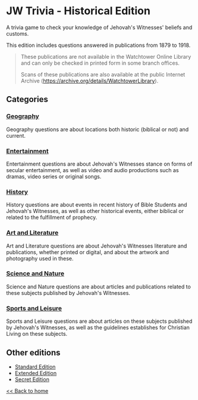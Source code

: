 # JW Trivia - Historical Edition

A trivia game to check your knowledge of Jehovah's Witnesses' beliefs and customs.

This edition includes questions answered in publications from 1879 to 1918.

> These publications are not available in the Watchtower Online Library and can only be checked in printed form in some branch offices.
>  
> Scans of these publications are also available at the public Internet Archive (https://archive.org/details/WatchtowerLibrary).

## Categories

### [Geography](geography.md)
  
Geography questions are about locations both historic (biblical or not) and current.

### [Entertainment](entertainment.md)

Entertainment questions are about Jehovah's Witnesses stance on forms of secular entertainment, as well as video and audio productions such as dramas, video series or original songs.

### [History](history.md)

History questions are about events in recent history of Bible Students and Jehovah's Witnesses, as well as other historical events, either biblical or related to the fulfillment of prophecy.

### [Art and Literature](art-literature.md)

Art and Literature questions are about Jehovah's Witnesses literature and publications, whether printed or digital, and about the artwork and photography used in these.

### [Science and Nature](science-nature.md)

Science and Nature questions are about articles and publications related to these subjects published by Jehovah's Witnesses.

### [Sports and Leisure](sports-leisure.md)

Sports and Leisure questions are about articles on these subjects published by Jehovah's Witnesses, as well as the guidelines establishes for Christian Living on these subjects.

## Other editions

- [Standard Edition](../standard-edition/README.md)
- [Extended Edition](../extended-edition/README.md)
- [Secret Edition](../secret-edition/README.md)

[<< Back to home](../README.md)
